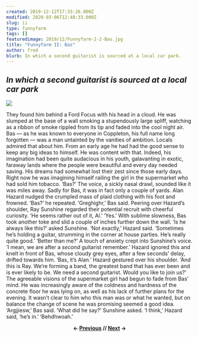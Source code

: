 ```yaml
---
created: 2019-12-12T17:33:26.000Z
modified: 2020-03-06T12:48:33.000Z
slug: ii
type: funnyfarm
tags: []
featuredimage: 2019/12/Funnyfarm-2-2-Bas.jpg
title: "Funnyfarm II: Bas"
author: fred
blurb: In which a second guitarist is sourced at a local car park.
---
```

## *In which a second guitarist is sourced at a local car park*

![](<2019/12/Funnyfarm-2-2-Bas.jpg>)

They found him behind a Ford Focus with his head in a cloud. He was slumped at the base of a wall smoking a stupendously large spliff, watching as a ribbon of smoke rippled from its tip and faded into the cool night air.
Bas — as he was known to everyone in Coppleton, his full name long forgotten — was a man untainted by the vanities of ambition. Locals admired that about him. From an early age he had had the good sense to keep any big ideas to himself. He was content with that. Indeed, his imagination had been quite audacious in his youth, galavanting in exotic, faraway lands where the people were beautiful and every day needed saving.
His dreams had somewhat lost their zest since those early days. Right now he was imagining himself railing the girl in the supermarket who had sold him tobacco.
‘Bas?’
The voice, a sickly nasal drawl, sounded like it was miles away. Sadly for Bas, it was in fact only a couple of yards. Alan Hazard nudged the crumpled mass of plaid clothing with his foot and frowned.
‘Bas?’ he repeated.
‘Greghighr,’ Bas said.
Peering over Hazard’s shoulder, Ray Sunshine regarded their potential recruit with cheerful curiosity.
‘He seems rather out of it, Al.’
‘Yes.’
With sublime slowness, Bas took another toke and slid a couple of inches further down the wall.
‘Is he always like this?’ asked Sunshine.
‘Not exactly,’ Hazard said. ‘Sometimes he’s holding a guitar, strumming in the corner at house parties. He’s really quite good.’
‘Better than me?’ A touch of anxiety crept into Sunshine’s voice. ‘I mean, we are after a *second* guitarist remember.’
Hazard ignored this and knelt in front of Bas, whose cloudy grey eyes, after a few seconds’ delay, drifted towards him.
‘Bas, it’s Alan.’ Hazard gestured over his shoulder. ‘And this is Ray. We’re forming a band, the greatest band that has ever been and is ever likely to be. We need a second guitarist. Would you like to join us?’
The agreeable visions of the supermarket girl had begun to fade from Bas’ mind. He was increasingly aware of the coldness and hardness of the concrete floor he was lying on, as well as his lack of further plans for the evening. It wasn’t clear to him who this man was or what he wanted, but on balance the change of scene he was promising seemed a good idea.
‘Argjjiesw,’ Bas said.
‘What did he say?’ Sunshine asked.
‘I think,’ Hazard said, ‘he’s in.’
‘Behdhwoah.’

<center><strong></strong><p><strong>← <a href="funnyfarm/i/">Previous</a> // <a href="funnyfarm/iii/">Next</a> →</strong></p></center>